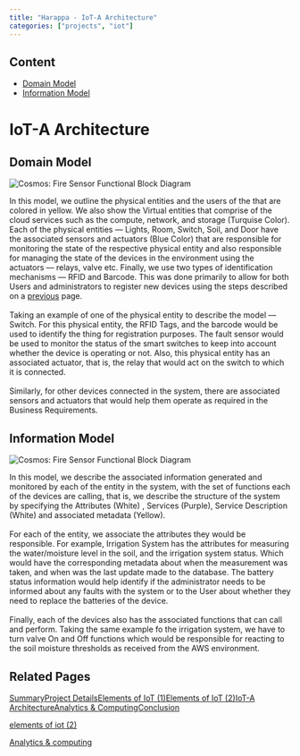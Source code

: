 ```yaml
---
title: "Harappa - IoT-A Architecture"
categories: ["projects", "iot"]
---                       
```


Content
-------

* [Domain Model](#domain-model)
* [Information Model](#information-model)

IoT-A Architecture
==================

Domain Model
------------

![Cosmos: Fire Sensor Functional Block Diagram](https://project-odyssey.s3.us-east-2.amazonaws.com/ad5f82e879a9c5d6b5b442eb37e50551.svg)

In this model, we outline the physical entities and the users of the that are colored in yellow. We also show the Virtual entities that comprise of the cloud services such as the compute, network, and storage (Turquise Color). Each of the physical entities — Lights, Room, Switch, Soil, and Door have the associated sensors and actuators (Blue Color) that are responsible for monitoring the state of the respective physical entity and also responsible for managing the state of the devices in the environment using the actuators — relays, valve etc. Finally, we use two types of identification mechanisms — RFID and Barcode. This was done primarily to allow for both Users and administrators to register new devices using the steps described on a [previous](2018-12-02-02-harappa-elements-of-iot.markdown) page.  
‍  
Taking an example of one of the physical entity to describe the model — Switch. For this physical entity, the RFID Tags, and the barcode would be used to identify the thing for registration purposes. The fault sensor would be used to monitor the status of the smart switches to keep into account whether the device is operating or not. Also, this physical entity has an associated actuator, that is, the relay that would act on the switch to which it is connected.   
‍  
Similarly, for other devices connected in the system, there are associated sensors and actuators that would help them operate as required in the Business Requirements.

Information Model
-----------------

![Cosmos: Fire Sensor Functional Block Diagram](https://project-odyssey.s3.us-east-2.amazonaws.com/bb3ccd5881d651448ded1dac904054ac.svg)

In this model, we describe the associated information generated and monitored by each of the entity in the system, with the set of functions each of the devices are calling, that is, we describe the structure of the system by specifying the Attributes (White) , Services (Purple), Service Description (White) and associated metadata (Yellow).   
‍  
For each of the entity, we associate the attributes they would be responsible. For example, Irrigation System has the attributes for measuring the water/moisture level in the soil, and the irrigation system status. Which would have the corresponding metadata about when the measurement was taken, and when was the last update made to the database. The battery status information would help identify if the administrator needs to be informed about any faults with the system or to the User about whether they need to replace the batteries of the device.   
‍  
Finally, each of the devices also has the associated functions that can call and perform. Taking the same example fo the irrigation system, we have to turn valve On and Off functions which would be responsible for reacting to the soil moisture thresholds as received from the AWS environment. 

Related Pages
-------------

[Summary](2018-12-02-00-harappa.markdown)[Project Details](2018-12-02-01-harappa-project-details.markdown)[Elements of IoT (1)](2018-12-02-02-harappa-elements-of-iot.markdown)[Elements of IoT (2)](2018-12-02-02-harappa-elements-of-iot.markdown)[IoT-A Architecture](2018-12-02-harappa-04-iot-a.markdown)[Analytics & Computing](2018-12-02-harappa-05-analytics.markdown)[Conclusion](2018-12-02-harappa-06-conclusion.markdown)

[elements of iot (2)](2018-12-02-harappa-03-elements-of-iot-system.markdown)

[Analytics & computing](2018-12-02-harappa-05-analytics.markdown)

